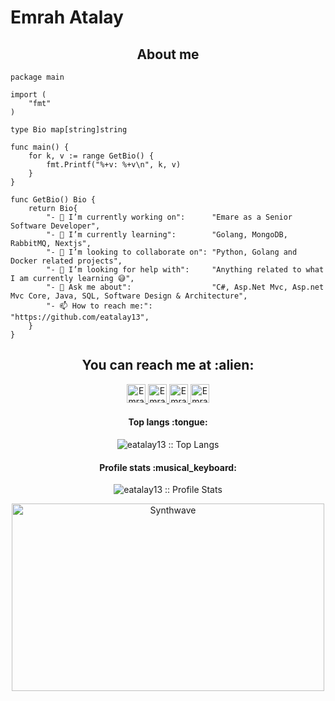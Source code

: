 # Emrah Atalay

<h2 align="center">About me</h2>

```golang
package main

import (
	"fmt"
)

type Bio map[string]string

func main() {
	for k, v := range GetBio() {
		fmt.Printf("%+v: %+v\n", k, v)
	}
}

func GetBio() Bio {
	return Bio{
		"- 🔭 I’m currently working on":      "Emare as a Senior Software Developer",
		"- 🌱 I’m currently learning":        "Golang, MongoDB, RabbitMQ, Nextjs",
		"- 👯 I’m looking to collaborate on": "Python, Golang and Docker related projects",
		"- 🤔 I’m looking for help with":     "Anything related to what I am currently learning 😅",
		"- 💬 Ask me about":                  "C#, Asp.Net Mvc, Asp.net Mvc Core, Java, SQL, Software Design & Architecture",
		"- 📫 How to reach me:":              "https://github.com/eatalay13",
	}
}
```

<h2 align="center">You can reach me at :alien:</h2>

<p align="center">
  <a href="https://www.linkedin.com/in/emrah-atalay-934919184/">
    <img src="https://www.vectorlogo.zone/logos/linkedin/linkedin-icon.svg" alt="Emrah Atalay LinkedIn Profile" height="30" width="30">
  </a>

  <a href="https://stackshare.io/emrahatalay92">
    <img src="https://cdn.worldvectorlogo.com/logos/stackshare.svg" alt="Emrah Atalay StackShare Profile" height="30" width="30">
  </a>
  
  <a href="https://gitlab.com/eatalay13">
    <img src="https://www.vectorlogo.zone/logos/gitlab/gitlab-icon.svg" alt="Emrah Atalay GitLab Profile" height="30" width="30">
  </a>
  
  <a href="https://medium.com/@emrahatalay92">
    <img src="https://www.vectorlogo.zone/logos/medium/medium-tile.svg" alt="Emrah Atalay Medium Profile" height="30" width="30">
  </a>
</p>

<h4 align="center">Top langs :tongue:</h4>

<p align="center"><img src="https://github-readme-stats.vercel.app/api/top-langs/?username=eatalay13&langs_count=10&theme=tokyonight&layout=compact" alt="eatalay13 :: Top Langs" /></p>

<h4 align="center">Profile stats :musical_keyboard:</h4>

<p align="center"><img src="https://github-readme-stats.vercel.app/api/?username=eatalay13&show_icons=true&title_color=fff&icon_color=79ff97&text_color=9f9f9f&bg_color=151515" alt="eatalay13 :: Profile Stats" /></p>

<p align="center"><img src="https://thumbs.gfycat.com/GoodnaturedFondGaur-size_restricted.gif" alt="Synthwave" height="300" width="500"></p>
